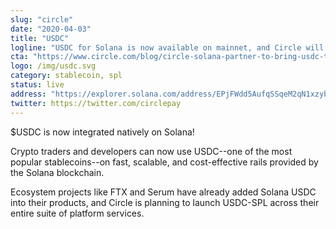 ```yaml
---
slug: "circle"
date: "2020-04-03"
title: "USDC"
logline: "USDC for Solana is now available on mainnet, and Circle will bring comprehensive support for Solana across its suite of platform services and APIs in Q4."
cta: "https://www.circle.com/blog/circle-solana-partner-to-bring-usdc-to-solana-blockchain"
logo: /img/usdc.svg
category: stablecoin, spl
status: live
address: "https://explorer.solana.com/address/EPjFWdd5AufqSSqeM2qN1xzybapC8G4wEGGkZwyTDt1v"
twitter: https://twitter.com/circlepay
---
```


$USDC is now integrated natively on Solana!

Crypto traders and developers can now use USDC--one of the most popular stablecoins--on fast, scalable, and cost-effective rails provided by the Solana blockchain.

Ecosystem projects like FTX and Serum have already added Solana USDC into their products, and Circle is planning to launch USDC-SPL across their entire suite of platform services.
